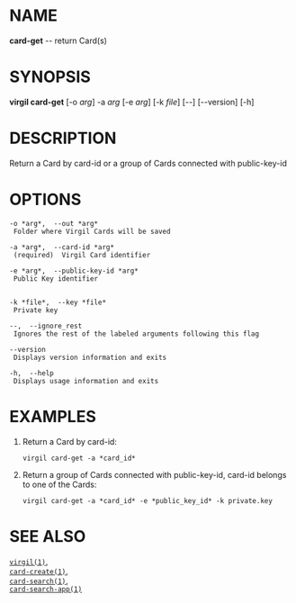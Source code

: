 NAME
====

**card-get** -- return Card(s)

SYNOPSIS
========

**virgil card-get** \[-o *arg*\] -a *arg* \[-e *arg*\] \[-k *file*\]
\[--\] \[--version\] \[-h\]

DESCRIPTION
===========

Return a Card by card-id or a group of Cards connected with
public-key-id

OPTIONS
=======

    -o *arg*,  --out *arg*
     Folder where Virgil Cards will be saved

    -a *arg*,  --card-id *arg*
     (required)  Virgil Card identifier

    -e *arg*,  --public-key-id *arg*
     Public Key identifier


    -k *file*,  --key *file*
     Private key

    --,  --ignore_rest
     Ignores the rest of the labeled arguments following this flag

    --version
     Displays version information and exits

    -h,  --help
     Displays usage information and exits

EXAMPLES
========

1.  Return a Card by card-id:

        virgil card-get -a *card_id*

2.  Return a group of Cards connected with public-key-id, card-id
    belongs to one of the Cards:

        virgil card-get -a *card_id* -e *public_key_id* -k private.key

SEE ALSO
========

[`virgil(1)`](../markdown/virgil.1.md),  
[`card-create(1)`](../markdown/card-create.1.md),  
[`card-search(1)`](../markdown/card-search.1.md),  
[`card-search-app(1)`](../markdown/card-search-app.1.md)
